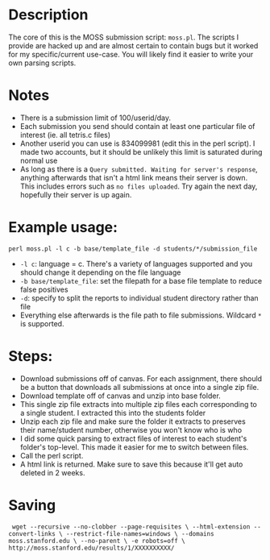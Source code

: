 # Description
The core of this is the MOSS submission script: `moss.pl`. The scripts I provide are hacked up and are almost certain to contain bugs but it worked for my specific/current use-case. You will likely find it easier to write your own parsing scripts.

# Notes
- There is a submission limit of 100/userid/day. 
- Each submission you send should contain at least one particular file of interest (ie. all tetris.c files)
- Another userid you can use is 834099981 (edit this in the perl script). I made two accounts, but it should be unlikely this limit is saturated during normal use
- As long as there is a `Query submitted. Waiting for server's response`, anything afterwards that isn't a html link means their server is down. This includes errors such as `no files uploaded`. Try again the next day, hopefully their server is up again. 

# Example usage:
`perl moss.pl -l c -b base/template_file -d students/*/submission_file`

- `-l c`: language = c. There's a variety of languages supported and you should change it depending on the file language
- `-b base/template_file`: set the filepath for a base file template to reduce false positives
- `-d`: specify to split the reports to individual student directory rather than file
- Everything else afterwards is the file path to file submissions. Wildcard `*` is supported.


# Steps:
- Download submissions off of canvas. For each assignment, there should be a button that downloads all submissions at once into a single zip file.
- Download template off of canvas and unzip into base folder.
- This single zip file extracts into multiple zip files each corresponding to a single student. I extracted this into the students folder
- Unzip each zip file and make sure the folder it extracts to preserves their name/student number, otherwise you won't know who is who
- I did some quick parsing to extract files of interest to each student's folder's top-level. This made it easier for me to switch between files. 
- Call the perl script. 
- A html link is returned. Make sure to save this because it'll get auto deleted in 2 weeks.

# Saving
` wget --recursive --no-clobber --page-requisites \
  --html-extension --convert-links \
  --restrict-file-names=windows \
  --domains moss.stanford.edu \
  --no-parent \
  -e robots=off \
  http://moss.stanford.edu/results/1/XXXXXXXXXX/`
